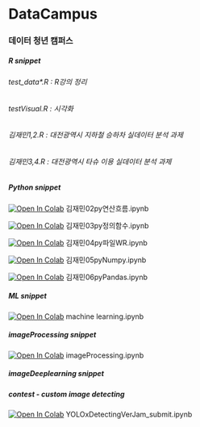 # DataCampus


### 데이터 청년 캠퍼스 


##### R snippet
###### test_data*.R : R강의 정리

###### testVisual.R : 시각화

###### 김재민1,2.R : 대전광역시 지하철 승하차 실데이터 분석 과제
###### 김재민3,4.R : 대전광역시 타슈 이용 실데이터 분석 과제


##### Python snippet
[![Open In Colab](https://colab.research.google.com/assets/colab-badge.svg)](https://colab.research.google.com/github/cyberjam/DataCampus/blob/master/김재민02py연산흐름.ipynb) 김재민02py연산흐름.ipynb 

[![Open In Colab](https://colab.research.google.com/assets/colab-badge.svg)](https://colab.research.google.com/github/cyberjam/DataCampus/blob/master/김재민03py정의함수.ipynb) 김재민03py정의함수.ipynb 


[![Open In Colab](https://colab.research.google.com/assets/colab-badge.svg)](https://colab.research.google.com/github/cyberjam/DataCampus/blob/master/김재민04py파일WR.ipynb) 김재민04py파일WR.ipynb 


[![Open In Colab](https://colab.research.google.com/assets/colab-badge.svg)](https://colab.research.google.com/github/cyberjam/DataCampus/blob/master/김재민05pyNumpy.ipynb) 김재민05pyNumpy.ipynb 


[![Open In Colab](https://colab.research.google.com/assets/colab-badge.svg)](https://colab.research.google.com/github/cyberjam/DataCampus/blob/master/김재민06pyPandas.ipynb) 김재민06pyPandas.ipynb 



##### ML snippet 

[![Open In Colab](https://colab.research.google.com/assets/colab-badge.svg)](https://colab.research.google.com/github/cyberjam/DataCampus/blob/master/machine%20learning.ipynb) machine learning.ipynb 


##### imageProcessing snippet 

[![Open In Colab](https://colab.research.google.com/assets/colab-badge.svg)](https://colab.research.google.com/github/cyberjam/DataCampus/blob/master/imageProcessing.ipynb) imageProcessing.ipynb 


##### imageDeeplearning snippet
##### contest - custom image detecting

[![Open In Colab](https://colab.research.google.com/assets/colab-badge.svg)](https://colab.research.google.com/github/cyberjam/darknet_submit/blob/master/YOLOxDetectingVerJam_submit.ipynb) YOLOxDetectingVerJam_submit.ipynb
